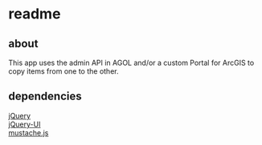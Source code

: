 readme
======


about
-----
This app uses the admin API in AGOL and/or a custom Portal for ArcGIS to copy items from one to the other.


dependencies
------------
[jQuery](http://jquery.com/)  
[jQuery-UI](http://jqueryui.com/)  
[mustache.js](https://github.com/janl/mustache.js)  